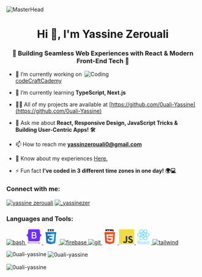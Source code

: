 ![MasterHead](https://img.freepik.com/free-photo/glasses-lie-laptop-reflecting-light-from-screen-dark_169016-52267.jpg?t=st=1740324949~exp=1740328549~hmac=5566c81c7588ba94a88bd821f03ba6ded523e2906b76c7b32d9b084fc8108a37&w=1380)
<h1 align="center">Hi 👋, I'm Yassine Zerouali</h1>
<h3 align="center">🌟 Building Seamless Web Experiences with React & Modern Front-End Tech 🌟</h3>
<img align="right" alt="Coding" width="300" src="https://media.giphy.com/media/YYW0hHizzIOrlhimPG/giphy.gif?cid=ecf05e477ptyuodihxpomxra8dos8o9a3znghdqv22fc9yqq&ep=v1_gifs_related&rid=giphy.gif&ct=g">






- 🔭 I’m currently working on [codeCraftCademy](https://www.codecraftcademy.com/)

- 🌱 I’m currently learning **TypeScript, Next.js**

- 👨‍💻 All of my projects are available at [https://github.com/0uali-Yassine](https://github.com/0uali-Yassine)

- 💬 Ask me about **React, Responsive Design, JavaScript Tricks & Building User-Centric Apps! 🛠️**

- 📫 How to reach me **yassinzerouali0@gmail.com**

- 📄 Know about my experiences [Here.](https://drive.google.com/file/d/1oVhAOPBzYSw77BRirimrrath0r7jmW-r/view?usp=drive_link)

- ⚡ Fun fact **I’ve coded in 3 different time zones in one day! 🌍💻**

<h3 align="left">Connect with me:</h3>
<p align="left">
<a href="https://linkedin.com/in/yassine zerouali" target="blank"><img align="center" src="https://raw.githubusercontent.com/rahuldkjain/github-profile-readme-generator/master/src/images/icons/Social/linked-in-alt.svg" alt="yassine zerouali" height="30" width="40" /></a>
<a href="https://instagram.com/_yassinezer" target="blank"><img align="center" src="https://raw.githubusercontent.com/rahuldkjain/github-profile-readme-generator/master/src/images/icons/Social/instagram.svg" alt="_yassinezer" height="30" width="40" /></a>
</p>

<h3 align="left">Languages and Tools:</h3>
<p align="left"> <a href="https://www.gnu.org/software/bash/" target="_blank" rel="noreferrer"> <img src="https://www.vectorlogo.zone/logos/gnu_bash/gnu_bash-icon.svg" alt="bash" width="40" height="40"/> </a> <a href="https://getbootstrap.com" target="_blank" rel="noreferrer"> <img src="https://raw.githubusercontent.com/devicons/devicon/master/icons/bootstrap/bootstrap-plain-wordmark.svg" alt="bootstrap" width="40" height="40"/> </a> <a href="https://www.w3schools.com/css/" target="_blank" rel="noreferrer"> <img src="https://raw.githubusercontent.com/devicons/devicon/master/icons/css3/css3-original-wordmark.svg" alt="css3" width="40" height="40"/> </a> <a href="https://firebase.google.com/" target="_blank" rel="noreferrer"> <img src="https://www.vectorlogo.zone/logos/firebase/firebase-icon.svg" alt="firebase" width="40" height="40"/> </a> <a href="https://git-scm.com/" target="_blank" rel="noreferrer"> <img src="https://www.vectorlogo.zone/logos/git-scm/git-scm-icon.svg" alt="git" width="40" height="40"/> </a> <a href="https://www.w3.org/html/" target="_blank" rel="noreferrer"> <img src="https://raw.githubusercontent.com/devicons/devicon/master/icons/html5/html5-original-wordmark.svg" alt="html5" width="40" height="40"/> </a> <a href="https://developer.mozilla.org/en-US/docs/Web/JavaScript" target="_blank" rel="noreferrer"> <img src="https://raw.githubusercontent.com/devicons/devicon/master/icons/javascript/javascript-original.svg" alt="javascript" width="40" height="40"/> </a> <a href="https://reactjs.org/" target="_blank" rel="noreferrer"> <img src="https://raw.githubusercontent.com/devicons/devicon/master/icons/react/react-original-wordmark.svg" alt="react" width="40" height="40"/> </a> <a href="https://tailwindcss.com/" target="_blank" rel="noreferrer"> <img src="https://www.vectorlogo.zone/logos/tailwindcss/tailwindcss-icon.svg" alt="tailwind" width="40" height="40"/> </a> </p>

<p><img align="left" src="https://github-readme-stats.vercel.app/api/top-langs?username=0uali-yassine&show_icons=true&locale=en&layout=compact" alt="0uali-yassine" /></p>

<p>&nbsp;<img align="center" src="https://github-readme-stats.vercel.app/api?username=0uali-yassine&show_icons=true&locale=en" alt="0uali-yassine" /></p>

<p><img align="center" src="https://github-readme-streak-stats.herokuapp.com/?user=0uali-yassine&" alt="0uali-yassine" /></p>

